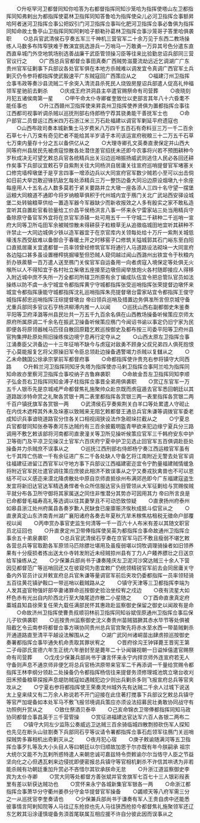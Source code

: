 <!-- { "loadSidebar": true } -->
　　○升呕罕河卫都督同知你哈答为右都督指挥同知沙笼哈为指挥使塔山左卫都指挥同知弗剌出为都指挥使葛林卫指挥同知答鲁哈为指挥使朵儿必河卫指挥佥事额昇哈阿者迷河卫指挥佥事公把奴引门河卫指挥佥事叫化肥河卫指挥佥事必鲁俱为指挥同知命故土鲁亭山卫指挥同知阿剌哈子额勒孙葛林卫指挥佥事沙笼哥子答里哈俱袭职
　　○总兵官武清侯石亨奏五军三千神机三营官军二十余万见于东西二教场操练人马数多布阵窄狭难于教演宜挑选游兵一万哨马一万敢勇一万异其号色分遣东直西直阜城门外空地筑场别选善战廉干武臣管领操习臣等往来比验勤怠诏兵部同三营官议行之
　　○广西总兵官都督佥事田真奏广西贼势滋蔓流劫远近乞调湖广广东贵州官军征剿事下兵部议各处官军俱在本地方杀贼难以调发宜令真调广西官军土兵剿灭仍令参将都指挥使武毅速平广东贼寇回广西策应从之
　　○福建汀州卫指挥佥事韦政等奏沙县流贼二千余突入清流县杀死民人烧毁房屋诏兵部遣人促高礼仲福领军星驰前去剿杀
　　○庆成王府洪洞县主卒遣官赐祭命有司营葬
　　○夜晓刻月犯五诸侯南第一星
　　○甲午命太仆寺卿崔奎致仕以吏部言其年八十六昏耄不能任事也
　　○升江西赣州卫指挥使来昇袁州卫指挥使养贤俱为置都指挥佥事往江西都司视事听调杀贼以巡抚刑部右侍郎杨宁荐其骁勇能干善抚军士也
　　○命户部官二员督运江西米四万石浙江米三万石赴福建以调官军剿延平府遗寇也
　　○山西布政司奏本城新集士马岁费米八万四千五百石有奇料豆三万一千二百余石草七十八万束有奇见贮者不能给其半岁请于本司该运宣府税粮三十二万五千石草七万束内量存十分之五以备供亿从之
　　○大理寺卿孔文英奏直隶保定并山西大同等府州县居民先被虏寇惊散各处潜住差官招抚未还即今农事将兴若不预图耕种今岁秋成决无可望乞敕总兵官各统精兵出关沿边巡哨振扬威武则逃住人民必各回还耕作矣事下兵部议宜敕石亨自紫荆关往大同杨洪自居庸关往宣府巡哨提督官军堵塞关口修完墙榨墩堡于是亨言四事一增添边兵以大同宣府官军数少贼若小至可以出击倘如日前大举岂敢迎锋抗敌乞每处添精兵三万一整饬边备大同沿边原设烟墩九十余座每座用人十五名占人数多莫若于紧关要路并立大墩一座各添人三四十名守望一摆堡运粮大同粮道不通即今将岁纳粮草俱积于代州城内宜于鴈门关北广武站西安驿设城堡二处转输粮草供给一置造军器今军器缺少而新收报效之人多有殷实之家不敢私造宜听其自置赴官看验量给工价昌平侯杨洪言八事一怀来永宁雷家站三处当用精兵守备除原守备官军外宜将在京官军添辏一处可用五千一千守城二千耕种二千巡哨一宣府大同等卫所屯田军余被贼惊散未得耕获子粒粮草无从追徵临城田地宜听其耕种不许禁止一大同边城俱少铁以造军器宜于在京官库内关领每处给十万斤一紫荆关城低壕浅东西受敌难以备御合于春暖土开之时移窑子口修筑关隘城郭其石门峪东至白阳口直抵居庸关宜遣都督一员率领曾经修筑官军将通行人马道路设法砌垛一大同宣府各边隘口甚多虽设置栅榨挑掘壕堑但恐贼人窥伺越过闻山西潞州出铁宜令于秋粮内折办铁蒺藜一百万遣人送至鴈门关俟官军自运备用一向者虏寇入境保定等处俱无火堠所以人不得知宜于各村社立柴墩五座接至边墩但闻举放炮火各村随即接应人得移入附近城中庶不失所一万全都司所辖卫所原有余丁编成队伍宜令把总管队官员如法操练以防不虞一永宁城宜令都指挥黄宁守城都指挥张受巡哨指挥张荣提督边墩怀来城宜令都指挥康能守城都指挥沈礼巡哨指挥朱亮提督墩台雷家站宜令都指挥王俊守城指挥郝忠巡哨指挥汪琮提督墩台  帝曰领兵巡哨及措置边务俱准所言但京城守备尤重兵部同多官议石亨杨洪柳溥内推一人以闻
　　○巡抚山西右副都御史朱鉴奏平阳等卫府泽潞等州县民壮共一万五千九百余名俱在山西教场操备听候策应京师太原府所属原调二千余名在振武卫操备听候策应鴈门今闻诏书谕以事定仍旧宁家为民即便各将原领器械马匹径自散回原籍乞敕巡按御史及都布按三司委平阳等卫府州县官拘集押赴原处照旧操练俟边境宁息再行定夺从之
　　○山西太原左卫指挥佥事江涌奏臣父洪备边一十三年征哨不缺今与虏寇对敌勇不顾身父叔兄弟四人俱死抱恨于心莫能报复乞将父原操旧军令臣总领赴边操备遇警竭力杀贼以复讎从之
　　○乙未命魏国公徐承宗掌前军都督府事
　　○命都指挥使许贵充右参将镇守大同西路
　　○升斡兰河卫指挥同知牙失塔为指挥使亦马剌卫指挥佥事阿兰哈为指挥同知命故亦里察河卫指挥佥事咬纳子古鲁麻袭职
　　○命故金吾左卫指挥同知李顺子弘金吾右卫指挥同知金溥子柱指挥佥事晋全弟用俱袭职
　　○赏辽东官军一万五千人银币先是京城戒严命都督焦礼施聚帅众赴京既而虏寇遁去官军悉回朝廷以其道路跋涉特命赏之礼聚各赏银十两二表里都指挥各赏银三两一表里指挥各赏银二两千百户镇抚旗军各赏银一两
　　○武清侯石亨奏紫荆关白羊口等处累遣人守砌止在内伐木遮榨其外未及垛塞以致贼来无阻乞敕都督王通总兵官朱谦等调拨官军委老成知识兵事谙晓道路官分住各关口相视阔狭设法作急砌垛拦截从之
　　○宁夏总兵官都督同知张泰等奏河东达贼约有三百余披戴明盔青甲欲来犯边缘宁夏兵分三路调用不敷乞敕该部将河南都司直隶潼关等卫所见操听候策应官军三千韩府安东中护卫等衙门及平凉卫见操汉土官军六百庆府宁夏中护卫见选止回官军五百俱调赴臣处操备并力杀贼庶不误事从之
　　○巡抚江西刑部右侍郎杨宁奏江西运粮官军虽有七千其阵亡伤故一千有余征进广东二千各处缺人守备乞将江南附近无警去处官军调往福建征进留江西官军以守地方事下兵部议江西福建密迩宜令宁酌量福建贼情缓急将附近官军民壮遣官调往策应庶彼此相济不致误事从之宁又奏戎狄禽兽也不可以恩结不可以义感迩来漠北降虏散处中原自京师直抵徐州布满郊邑即今广东福建寇盗生发宜将新旧达官达军精选勇悍者令众所信服达官头目管领从大军征剿给与赏赐俟贼平就分布各卫所守御将其家属送之同住非惟潜分其势亦可因用其力  帝曰所言良是已命都督毛福寿高礼等选调以往其妻孥且不可动恐致惊疑
　　○直隶扬州府泰州如皋县浙江处州府属县各奏岁歉人民缺食已废廪赈济俟秋成抵斗偿官从之
　　○直隶真定山东济南青州湖广襄阳诸府各奏去年夏秋亢旱禾稼焦枯租税无徵命户部覆视以闻
　　○丙申赏办事官吏监生何清等一千一百六十人布米有差以其随文职官员北征回也
　　○升直隶定州卫带俸指挥使吴英为都指挥佥事命故通州卫指挥佥事余五十弟泉袭职
　　○总兵官武清侯石亨奏在京官军马匹不敷且瘦弱不堪乞敕各营总兵等官取勘各军原领马匹除膘壮堪用及虽瘦弱堪以饲牧调理骑操者如旧领养果有十分瘦损者拣出送太仆寺转发附近未经贼掠州县有丁力人户餧养膘壮之日送京给军操练从之
　　○少保兼兵部尚书于谦奏隆庆左卫泥河沙窝达贼三十余人下营因见都督范广等巡哨回还又在彼窥伺为患宜敕广仍统领精锐官军前去会同居庸关守备内外官员计议并敕宣府总兵官朱谦等量调官军前后夹攻仍委都指挥一员率领轻骑五百往黄花镇驴鞍口一带巡哨以截贼路从之
　　○镇守天津等三卫都指挥李端为人发其盗官物强奸部卒妻诸罪命巡按御史验治坐绞宥之戍边
　　○夜有流星大如杯色赤有光出自内阶西北行至大陵尾迹炸散二小星随之
　　○丁酉命直隶真定府藁城县知县徐荣复任荣九载任满部民怀其惠政赴监察御史保留之御史以闻故有是命
　　○命故济州卫指挥使曹贵叔顺羽林前卫指挥同知谷斌侄原通州卫指挥佥事后保儿子钦俱袭职
　　○巡按贵州监察御史沈义奏贵州苗贼猖獗其赤水毕节等处俱被阻截乞令云南参将都督佥事方瑛协同贵州总兵官宫聚先将赤水至水西一带苗贼剿杀开通道路直至清平平越设法解围从之
　　○湖广武冈州诸峒苗出肆虏掠巡按御史奏署都指挥佥事毕通失机命责取其罪状宥之
　　○晋府徐沟王钟铎薨王晋宪王第二子母邵氏宣德六年生正统六年册封至是薨年二十讣闻辍视朝一日谥悼僖遣官赐祭命有司营葬
　　○戊戌少保兼兵部尚书于谦言怀来永宁内捍京师外连宣府若无人守备则声息不通京师非便乞将总兵官杨洪原带来官军二千再添调一千量给赏赐令都指挥王林李纲分领赴二处操备仍令都指挥杨信往来提督务须修理城池筑立墩台收刈田禾预备粮草探报声息堤防贼寇如遇贼犯边少则出兵剿杀多则飞报宣府总兵等官夹攻从之
　　○宁夏右参将都指挥使王荣奏灵州城外先有达贼二千余人过城下说送  太上皇来续又有二万余人称说若不开门迎接在此住著打搅事下兵部议乞敕总兵镇守等官严加堤备如本处军马不敷飞报邻境调兵策应亦须设法招募民壮勇敢协同战守有功照例升赏从之
　　○致仕祭酒贝泰卒
　　○己亥命锦衣卫带俸都指挥同知马政协同都督佥事昌英于三千营管操
　　○赏征进福建达官达军六百人各银二两布二匹
　　○镇守大同左少监陈公奏威远卫达贼三百余骑临城四散剽掠砍伤军人探知也先见在断头山驻劄奏下兵部同石亨等议请令署都指挥佥事石彪领军往鴈门关巡哨探贼势多寡相机出奇剿灭从之
　　○夜月犯心宿
　　○庚子敕谕随满河等五卫指挥佥事歹扎等及大小头目人等曰朝廷以尔归顺故加恩于尔亦既有年今朕嗣承  祖宗大统尔又能不为瓦剌所惑特遣人来朝忠诚可嘉兹特令赍敕谕尔尔当恪守人臣之节益坚向化之心但遇瓦剌来边侵扰即便密报总兵镇守等官相机剿杀不许信其哄诱为非若能杀贼有功朝廷重加升赏必不吝惜尔其钦承朕命无怠
　　○升浙江道监察御史李宾为太仆寺卿
　　○赏大同等处都督方善张斌并官舍旗军七百七十三人银彩叚表里有差以斩获达贼功也
　　○赏怀来永宁各城新集官军银各一两
　　○命浙江都指挥佥事萧华分守衢州姜恭分守金华提督官军操备
　　○蠲顺天等八府军需三分之一从巡抚官李奎奏请也
　　○少保兼兵部尚书于谦奏有军人王贵自虏中还能悉彼事情言阿剌知院等人马往辽东抢掠也先人马往狭西抢掠今都督焦礼施聚领军还辽东乞敕其沿涂谨慎堤备务湏首尾联属互相应援不许自分彼此因而误事从之
